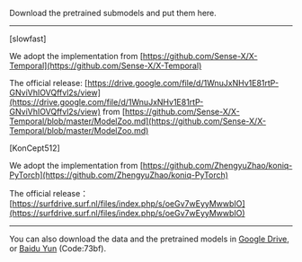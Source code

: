 Download the pretrained submodels and put them here.

---------------------------

[slowfast]

We adopt the implementation from [https://github.com/Sense-X/X-Temporal](https://github.com/Sense-X/X-Temporal)

The official release: [https://drive.google.com/file/d/1WnuJxNHv1E81rtP-GNviVhIOVQffvl2s/view](https://drive.google.com/file/d/1WnuJxNHv1E81rtP-GNviVhIOVQffvl2s/view)
from [https://github.com/Sense-X/X-Temporal/blob/master/ModelZoo.md](https://github.com/Sense-X/X-Temporal/blob/master/ModelZoo.md)

[KonCept512]

We adopt the implementation from [https://github.com/ZhengyuZhao/koniq-PyTorch](https://github.com/ZhengyuZhao/koniq-PyTorch)

The official release：[https://surfdrive.surf.nl/files/index.php/s/oeGv7wEyyMwwbIO](https://surfdrive.surf.nl/files/index.php/s/oeGv7wEyyMwwbIO)

-------------------------------------
You can also download the data and the pretrained models in [Google Drive](https://drive.google.com/drive/folders/1BweCLXuCJOgLw8PX2DxKaJDzWYOz4yUl?usp=sharing), or [Baidu Yun](https://pan.baidu.com/s/1vr2izb7ybcv4p6nSmtJe1g) (Code:73bf).
 

